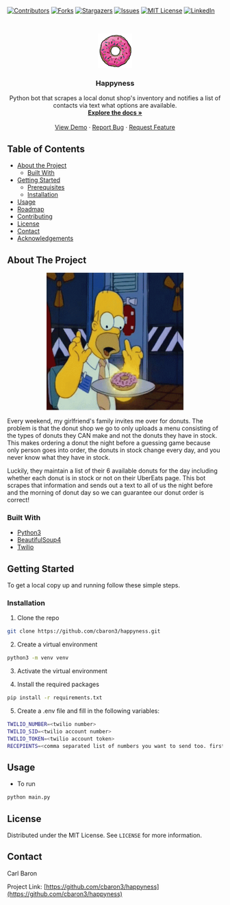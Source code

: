<!--
*** Thanks for checking out this README Template. If you have a suggestion that would
*** make this better, please fork the repo and create a pull request or simply open
*** an issue with the tag "enhancement".
*** Thanks again! Now go create something AMAZING! :D
***
***
***
*** To avoid retyping too much info. Do a search and replace for the following:
*** cbaron3, happyness, twitter_handle, carbaro196@gmail.com
-->

<!-- PROJECT SHIELDS -->
<!--
*** I'm using markdown "reference style" links for readability.
*** Reference links are enclosed in brackets [ ] instead of parentheses ( ).
*** See the bottom of this document for the declaration of the reference variables
*** for contributors-url, forks-url, etc. This is an optional, concise syntax you may use.
*** https://www.markdownguide.org/basic-syntax/#reference-style-links
-->

[![Contributors][contributors-shield]][contributors-url]
[![Forks][forks-shield]][forks-url]
[![Stargazers][stars-shield]][stars-url]
[![Issues][issues-shield]][issues-url]
[![MIT License][license-shield]][license-url]
[![LinkedIn][linkedin-shield]][linkedin-url]

<!-- PROJECT LOGO -->
<br />
<p align="center">
  <a href="https://github.com/cbaron3/happyness">
    <img src="images/logo.png" alt="Logo" width="80" height="80">
  </a>

  <h3 align="center">Happyness</h3>

  <p align="center">
    Python bot that scrapes a local donut shop's inventory and notifies a list of contacts via text what options are available.
    <br />
    <a href="https://github.com/cbaron3/happyness"><strong>Explore the docs »</strong></a>
    <br />
    <br />
    <a href="https://github.com/cbaron3/happyness">View Demo</a>
    ·
    <a href="https://github.com/cbaron3/happyness/issues">Report Bug</a>
    ·
    <a href="https://github.com/cbaron3/happyness/issues">Request Feature</a>

  </p>
</p>
<!-- TABLE OF CONTENTS -->

## Table of Contents

- [About the Project](#about-the-project)
  - [Built With](#built-with)
- [Getting Started](#getting-started)
  - [Prerequisites](#prerequisites)
  - [Installation](#installation)
- [Usage](#usage)
- [Roadmap](#roadmap)
- [Contributing](#contributing)
- [License](#license)
- [Contact](#contact)
- [Acknowledgements](#acknowledgements)

<!-- ABOUT THE PROJECT -->

## About The Project

<p align="center">
    <a href="https://github.com/cbaron3/happyness">
    <img src="images/donuts.gif" alt="Donuts" width="320" height="320">
  </a>
</p>

Every weekend, my girlfriend's family invites me over for donuts. The problem is that the donut shop we go to only uploads a menu consisting of the types of donuts they CAN make and not the donuts they have in stock. This makes ordering a donut the night before a guessing game because only person goes into order, the donuts in stock change every day, and you never know what they have in stock.

Luckily, they maintain a list of their 6 available donuts for the day including whether each donut is in stock or not on their UberEats page. This bot scrapes that information and sends out a text to all of us the night before and the morning of donut day so we can guarantee our donut order is correct!

### Built With

- [Python3](https://www.python.org/downloads/)
- [BeautifulSoup4](https://www.crummy.com/software/BeautifulSoup/)
- [Twilio](https://github.com/twilio/twilio-python)

<!-- GETTING STARTED -->

## Getting Started

To get a local copy up and running follow these simple steps.

### Installation

1. Clone the repo

```sh
git clone https://github.com/cbaron3/happyness.git
```

2. Create a virtual environment

```sh
python3 -m venv venv
```

3. Activate the virtual environment

4. Install the required packages

```sh
pip install -r requirements.txt
```

5. Create a .env file and fill in the following variables:

```sh
TWILIO_NUMBER=<twilio number>
TWILIO_SID=<twilio account number>
TWILIO_TOKEN=<twilio account token>
RECEPIENTS=<comma separated list of numbers you want to send too. first number is your phone number so you can debug>
```

<!-- USAGE EXAMPLES -->

## Usage

- To run

```sh
python main.py
```

<!-- LICENSE -->

## License

Distributed under the MIT License. See `LICENSE` for more information.

<!-- CONTACT -->

## Contact

Carl Baron

Project Link: [https://github.com/cbaron3/happyness](https://github.com/cbaron3/happyness)

<!-- MARKDOWN LINKS & IMAGES -->
<!-- https://www.markdownguide.org/basic-syntax/#reference-style-links -->

[contributors-shield]: https://img.shields.io/github/contributors/cbaron3/happyness.svg?style=flat-square
[contributors-url]: https://github.com/cbaron3/happyness/graphs/contributors
[forks-shield]: https://img.shields.io/github/forks/cbaron3/happyness.svg?style=flat-square
[forks-url]: https://github.com/cbaron3/happyness/network/members
[stars-shield]: https://img.shields.io/github/stars/cbaron3/happyness.svg?style=flat-square
[stars-url]: https://github.com/cbaron3/happyness/stargazers
[issues-shield]: https://img.shields.io/github/issues/cbaron3/happyness.svg?style=flat-square
[issues-url]: https://github.com/cbaron3/happyness/issues
[license-shield]: https://img.shields.io/github/license/cbaron3/happyness.svg?style=flat-square
[license-url]: https://github.com/cbaron3/happyness/blob/master/LICENSE.txt
[linkedin-shield]: https://img.shields.io/badge/-LinkedIn-black.svg?style=flat-square&logo=linkedin&colorB=555
[linkedin-url]: https://www.linkedin.com/in/carl-baron3/
